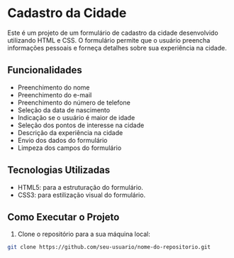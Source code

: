 # Cadastro da Cidade

Este é um projeto de um formulário de cadastro da cidade desenvolvido utilizando HTML e CSS. O formulário permite que o usuário preencha informações pessoais e forneça detalhes sobre sua experiência na cidade.

## Funcionalidades

- Preenchimento do nome
- Preenchimento do e-mail
- Preenchimento do número de telefone
- Seleção da data de nascimento
- Indicação se o usuário é maior de idade
- Seleção dos pontos de interesse na cidade
- Descrição da experiência na cidade
- Envio dos dados do formulário
- Limpeza dos campos do formulário

## Tecnologias Utilizadas

- HTML5: para a estruturação do formulário.
- CSS3: para estilização visual do formulário.

## Como Executar o Projeto

1. Clone o repositório para a sua máquina local:

```bash
git clone https://github.com/seu-usuario/nome-do-repositorio.git
